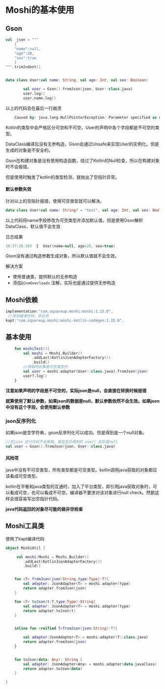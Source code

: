 # Moshi的基本使用

## Gson

```kotlin
val  json = """
    {
    "name":null,
    "age":20,
    "sex":true
    }
""".trimIndent()


data class User(val name: String, val age: Int, val sex: Boolean)
```

~~~kotlin
        val user = Gson().fromJson(json, User::class.java)
        user.log()
        user.name.log()
~~~

以上的代码会在最后一行崩溃

~~~kotlin
    Caused by: java.lang.NullPointerException: Parameter specified as non-null is null: method com.yeqiu.jsontest.MainActivity.log, parameter <this>
~~~



Kotlin的类型中会严格区分可空和不可空，User的声明中各个字段都是不可空的类型。

DataClass编译后没有无参构造，Gson会通过Unsafe来实现User的实例化。但是生成的对象是不安全的。

Gson在构建对象是没有使用构造函数，绕过了Kotlin的Null检查，所以在构建对象时不会报错。

但是使用时触发了kotlin的类型检测，就抛出了空指针异常。





#### 默认参数失效

针对以上的空指针报错，使用可空类型就可以解决。

```kotlin
data class User(val name: String? = "test", val age: Int, val sex: Boolean)
```

以上代码将name字段修改为可空类型并添加默认值，但是使用Gson解析DataClass，默认值不会生效

日志结果

~~~kotlin
10:37:26.503  I  User(name=null, age=20, sex=true)
~~~

Gson没有通过构造参数生成对象，所以默认值就不会生效。



解决方案 

- 使用普通类，提供默认的无参构造
- 添加`@JvmOverloads` 注解，实际也是通过提供无参构造

## Moshi依赖

```groovy
implementation:"com.squareup.moshi:moshi:1.15.0",
 //添加编译代码，非必须
kapt:"com.squareup.moshi:moshi-kotlin-codegen:1.15.0",
```



## 基本使用

```kotlin
    fun moshiTest(){
        val moshi = Moshi.Builder()
            .addLast(KotlinJsonAdapterFactory())
            .build()
        //获取的对象是可空类型的
        val user = moshi.adapter(User::class.java).fromJson(json)
        user?.log()
    }
```

**注意如果声明的字段是不可空的，实际json是null，会直接在转换时候报错**

**就算使用了默认参数，如果json的数据是null，默认参数依然不会生效。如果json中没有这个字段，会使用默认参数**



### json反序列化

如果json是空字符串，gson反序列化可以成功。但是得到是一个null对象。

```kotlin
//空json 这行代码不会报错。类型显示得到的 user! 实际是null
val user = Gson().fromJson(json, User::class.java)
```

#### 风险项

java中没有不可空类型，所有类型都是可空类型。kotlin调用java获取的对象都应该看成可空类型。

kotlin在平衡和java类型的互通时，加入了平台类型，即引用java获取对象时，可以看成可空，也可以看成不可空。编译器不要求对该对象进行null check。然鹅这样会很容易写出空指针代码。

**java代码返回的对象尽可能的做非空检查**

## Moshi工具类

使用了kapt编译代码

```kotlin
object MoshiUtil {

     val moshi:Moshi = Moshi.Builder()
        .addLast(KotlinJsonAdapterFactory())
        .build()


    fun <T> fromJson(json:String,type:Type):T?{
        val adapter: JsonAdapter<T> = moshi.adapter(type)
        return adapter.fromJson(json)
    }

    fun <T> toJson(t:T,type:Type):String{
        val adapter: JsonAdapter<T> = moshi.adapter(type)
        return adapter.toJson(t)
    }


    inline fun <reified T>fromJson(json:String):T?{

        val adapter:JsonAdapter<T> = moshi.adapter(T::class.java)
        return adapter.fromJson(json)
    }


    fun toJson(data: Any): String {
        val adapter: JsonAdapter<Any> = moshi.adapter(data.javaClass)
        return adapter.toJson(data)
    }

}
```